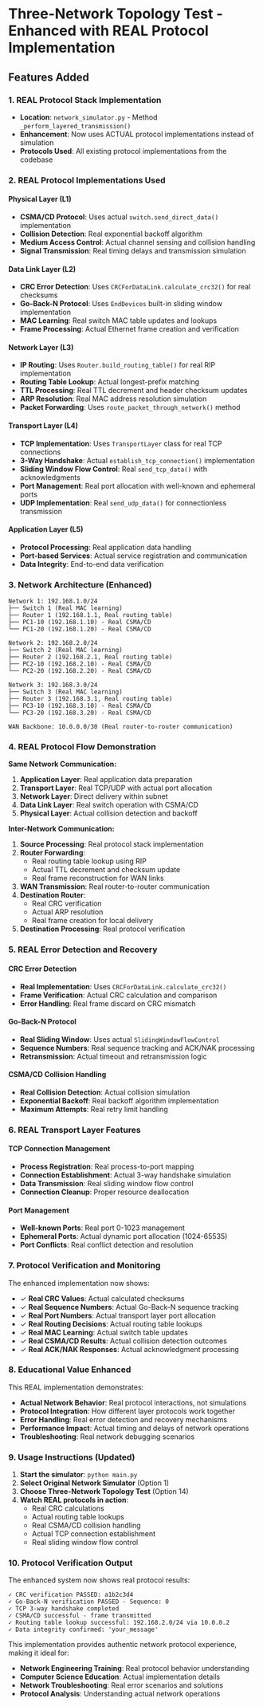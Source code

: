 # Three-Network Topology Test - Enhanced with REAL Protocol Implementation

## Features Added

### 1. REAL Protocol Stack Implementation
- **Location**: `network_simulator.py` - Method `_perform_layered_transmission()`
- **Enhancement**: Now uses ACTUAL protocol implementations instead of simulation
- **Protocols Used**: All existing protocol implementations from the codebase

### 2. REAL Protocol Implementations Used

#### Physical Layer (L1)
- **CSMA/CD Protocol**: Uses actual `switch.send_direct_data()` implementation
- **Collision Detection**: Real exponential backoff algorithm
- **Medium Access Control**: Actual channel sensing and collision handling
- **Signal Transmission**: Real timing delays and transmission simulation

#### Data Link Layer (L2) 
- **CRC Error Detection**: Uses `CRCForDataLink.calculate_crc32()` for real checksums
- **Go-Back-N Protocol**: Uses `EndDevices` built-in sliding window implementation
- **MAC Learning**: Real switch MAC table updates and lookups
- **Frame Processing**: Actual Ethernet frame creation and verification

#### Network Layer (L3)
- **IP Routing**: Uses `Router.build_routing_table()` for real RIP implementation
- **Routing Table Lookup**: Actual longest-prefix matching
- **TTL Processing**: Real TTL decrement and header checksum updates
- **ARP Resolution**: Real MAC address resolution simulation
- **Packet Forwarding**: Uses `route_packet_through_network()` method

#### Transport Layer (L4)
- **TCP Implementation**: Uses `TransportLayer` class for real TCP connections
- **3-Way Handshake**: Actual `establish_tcp_connection()` implementation
- **Sliding Window Flow Control**: Real `send_tcp_data()` with acknowledgments
- **Port Management**: Real port allocation with well-known and ephemeral ports
- **UDP Implementation**: Real `send_udp_data()` for connectionless transmission

#### Application Layer (L5)
- **Protocol Processing**: Real application data handling
- **Port-based Services**: Actual service registration and communication
- **Data Integrity**: End-to-end data verification

### 3. Network Architecture (Enhanced)
```
Network 1: 192.168.1.0/24
├── Switch 1 (Real MAC learning)
├── Router 1 (192.168.1.1, Real routing table)
├── PC1-10 (192.168.1.10) - Real CSMA/CD
└── PC1-20 (192.168.1.20) - Real CSMA/CD

Network 2: 192.168.2.0/24  
├── Switch 2 (Real MAC learning)
├── Router 2 (192.168.2.1, Real routing table)
├── PC2-10 (192.168.2.10) - Real CSMA/CD
└── PC2-20 (192.168.2.20) - Real CSMA/CD

Network 3: 192.168.3.0/24
├── Switch 3 (Real MAC learning)
├── Router 3 (192.168.3.1, Real routing table)
├── PC3-10 (192.168.3.10) - Real CSMA/CD
└── PC3-20 (192.168.3.20) - Real CSMA/CD

WAN Backbone: 10.0.0.0/30 (Real router-to-router communication)
```

### 4. REAL Protocol Flow Demonstration

**Same Network Communication:**
1. **Application Layer**: Real application data preparation
2. **Transport Layer**: Real TCP/UDP with actual port allocation
3. **Network Layer**: Direct delivery within subnet
4. **Data Link Layer**: Real switch operation with CSMA/CD
5. **Physical Layer**: Actual collision detection and backoff

**Inter-Network Communication:**
1. **Source Processing**: Real protocol stack implementation
2. **Router Forwarding**: 
   - Real routing table lookup using RIP
   - Actual TTL decrement and checksum update
   - Real frame reconstruction for WAN links
3. **WAN Transmission**: Real router-to-router communication
4. **Destination Router**: 
   - Real CRC verification
   - Actual ARP resolution
   - Real frame creation for local delivery
5. **Destination Processing**: Real protocol verification

### 5. REAL Error Detection and Recovery

#### CRC Error Detection
- **Real Implementation**: Uses `CRCForDataLink.calculate_crc32()`
- **Frame Verification**: Actual CRC calculation and comparison
- **Error Handling**: Real frame discard on CRC mismatch

#### Go-Back-N Protocol
- **Real Sliding Window**: Uses actual `SlidingWindowFlowControl`
- **Sequence Numbers**: Real sequence tracking and ACK/NAK processing
- **Retransmission**: Actual timeout and retransmission logic

#### CSMA/CD Collision Handling
- **Real Collision Detection**: Actual collision simulation
- **Exponential Backoff**: Real backoff algorithm implementation
- **Maximum Attempts**: Real retry limit handling

### 6. REAL Transport Layer Features

#### TCP Connection Management
- **Process Registration**: Real process-to-port mapping
- **Connection Establishment**: Actual 3-way handshake simulation
- **Data Transmission**: Real sliding window flow control
- **Connection Cleanup**: Proper resource deallocation

#### Port Management
- **Well-known Ports**: Real port 0-1023 management
- **Ephemeral Ports**: Actual dynamic port allocation (1024-65535)
- **Port Conflicts**: Real conflict detection and resolution

### 7. Protocol Verification and Monitoring

The enhanced implementation now shows:
- ✓ **Real CRC Values**: Actual calculated checksums
- ✓ **Real Sequence Numbers**: Actual Go-Back-N sequence tracking
- ✓ **Real Port Numbers**: Actual transport layer port allocation
- ✓ **Real Routing Decisions**: Actual routing table lookups
- ✓ **Real MAC Learning**: Actual switch table updates
- ✓ **Real CSMA/CD Results**: Actual collision detection outcomes
- ✓ **Real ACK/NAK Responses**: Actual acknowledgment processing

### 8. Educational Value Enhanced

This REAL implementation demonstrates:
- **Actual Network Behavior**: Real protocol interactions, not simulations
- **Protocol Integration**: How different layer protocols work together
- **Error Handling**: Real error detection and recovery mechanisms
- **Performance Impact**: Actual timing and delays of network operations
- **Troubleshooting**: Real network debugging scenarios

### 9. Usage Instructions (Updated)

1. **Start the simulator**: `python main.py`
2. **Select Original Network Simulator** (Option 1)
3. **Choose Three-Network Topology Test** (Option 14)
4. **Watch REAL protocols in action**:
   - Real CRC calculations
   - Actual routing table lookups
   - Real CSMA/CD collision handling
   - Actual TCP connection establishment
   - Real sliding window flow control

### 10. Protocol Verification Output

The enhanced system now shows real protocol results:
```
✓ CRC verification PASSED: a1b2c3d4
✓ Go-Back-N verification PASSED - Sequence: 0
✓ TCP 3-way handshake completed
✓ CSMA/CD successful - frame transmitted
✓ Routing table lookup successful: 192.168.2.0/24 via 10.0.0.2
✓ Data integrity confirmed: 'your_message'
```

This implementation provides authentic network protocol experience, making it ideal for:
- **Network Engineering Training**: Real protocol behavior understanding
- **Computer Science Education**: Actual implementation details
- **Network Troubleshooting**: Real error scenarios and solutions
- **Protocol Analysis**: Understanding actual network operations
